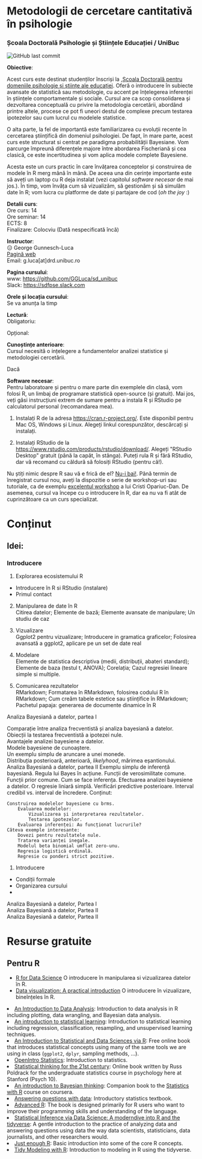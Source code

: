 # Metodologii de cercetare cantitativă în psihologie
### Școala Doctorală Psihologie și Științele Educației / UniBuc 

![GitHub last commit](https://img.shields.io/github/last-commit/GGLuca/sd_unibuc?label=last%20update%3A%20&style=flat-square)

__Obiective__:  

Acest curs este destinat studenților înscriși la ,[Școala Doctorală pentru domeniile psihologie și științe ale educației](http://doctorat.unibuc.ro/psihologie/prezentarea-scolii/). Oferă o introducere în subiecte avansate de statistică sau metodologie, cu accent pe înțelegerea inferenței în științele comportamentale și sociale.  Cursul are ca scop consolidarea și dezvoltarea conceptuală cu privire la metodologia cercetării, abordând printre altele, procese ce pot fi uneori destul de complexe precum testarea ipotezelor sau cum lucrul cu modelele statistice.  

O alta parte, la fel de importantă este familiarizarea cu evoluții recente în cercetarea științifică din domeniul psihologiei. De fapt, în mare parte, acest curs este structurat si centrat pe paradigma probabilității Bayesiane. Vom parcurge împreună diferențele majore între abordarea Fischeriană și cea clasică, ce este incertitudinea și vom aplica modele complete Bayesiene.  

Acesta este un curs practic în care învățarea conceptelor și construirea de modele în R merg mână în mână. De aceea una din cerințe importante este să aveți un laptop cu R deja instalat (vezi capitolul *software necesar* de mai jos.). În timp, vom învăța cum să vizualizăm, să gestionăm și să simulăm date în R; vom lucra cu platforme de date și partajare de cod (*oh the joy* :)

__Detalii curs__:  
Ore curs: 14  
Ore seminar: 14  
ECTS: 8  
Finalizare: Colocviu (Dată nespecificată încă)

__Instructor__:  
:expressionless: George Gunnesch-Luca  
[Pagină web](https://www.psychologie.rw.fau.de/team/wissenschaftliche-mitarbeiterinnen/george-luca/)  
Email: g.luca[at]drd.unibuc.ro  

__Pagina cursului__:    
www: https://github.com/GGLuca/sd_unibuc  
Slack: https://sdfpse.slack.com  

__Orele și locația cursului__:  
Se va anunța la timp  

__Lectură__:  
Obligatoriu: 

Opțional: 

__Cunoștințe anterioare__:  
Cursul necesită o ințelegere a fundamentelor analizei statistice și metodologiei cercetării. 

Dacă 

__Software necesar__:  
Pentru laboratoare și pentru o mare parte din exemplele din clasă, vom folosi R, un limbaj de programare statistică open-source (și gratuit). Mai jos, veți găsi instrucțiuni extrem de sumare pentru a instala R și RStudio pe calculatorul personal (recomandarea mea).  

1. Instalați R de la adresa https://cran.r-project.org/. Este disponibil pentru Mac OS, Windows și Linux. Alegeți linkul corespunzător, descărcați și instalați.  

2. Instalați RStudio de la https://www.rstudio.com/products/rstudio/download/. Alegeți "RStudio Desktop" gratuit (până la capăt, în stânga). Puteți rula R și fără RStudio, dar vă recomand cu căldură să folosiți RStudio (pentru că!).

Nu știți nimic despre R sau vă e frică de el? [Nu-i bai!](https://youtu.be/0DF4Cb-NeyM?t=1583). Până termin de înregistrat cursul nou, aveți la dispozitie o serie de workshop-uri sau tutoriale, ca de exemplu [excelentul workshop](https://www.youtube.com/playlist?list=PLzH57eq4okPYPdHc-eJV7FnAWw_iHHvNk) a lui Cristi Opariuc-Dan. De asemenea, cursul va începe cu o introducere în R, dar ea nu va fi atât de cuprinzătoare ca un curs specializat.

# Conținut

## Idei:

### Introducere

1.	Explorarea ecosistemului R
+ Introducere în R si RStudio (instalare)  
+ Primul contact

2.	Manipularea de date în R  
Citirea datelor; Elemente de bază; Elemente avansate de manipulare; Un studiu de caz 

3.	Vizualizare  
Ggplot2 pentru vizualizare; Introducere in gramatica graficelor; Folosirea avansată a ggplot2, aplicare pe un set de date real

4.	Modelare  
Elemente de statistica descriptiva (medii, distribuții, abateri standard); Elemente de baza (testul t, ANOVA); Corelația; Cazul regresiei lineare simple si multiple.

5.	Comunicarea rezultatelor  
RMarkdown; Formatarea în RMarkdown, folosirea codului R în RMarkdown; Cum creăm tabele estetice sau științifice în RMarkdown; Pachetul papaja: generarea de documente dinamice în R


Analiza Bayesiană a datelor, partea I

Comparație între analiza frecventistă și analiza bayesiană a datelor.  
Obiecții la testarea frecventistă a ipotezei nule.  
Avantajele analizei bayesiene a datelor.  
Modele bayesiene de cunoaștere.  
Un exemplu simplu de aruncare a unei monede.  
Distribuția posterioară, anterioară, *likelyhood*, mărimea eșantionului.  
Analiza Bayesiană a datelor, partea II
Exemplu simplu de inferență bayesiană.
Regula lui Bayes în acțiune.
Funcții de verosimilitate comune.
Funcții prior comune.
Cum se face inferența.
    Efectuarea analizei bayesiene a datelor.
        O regresie liniară simplă.
        Verificări predictive posterioare.
        Interval credibil vs. interval de încredere.
Conținut:

    Construirea modelelor bayesiene cu brms.
        Evaluarea modelelor:
            Vizualizarea și interpretarea rezultatelor.
            Testarea ipotezelor.
        Evaluarea inferenței: Au funcționat lucrurile?
    Câteva exemple interesante:
        Dovezi pentru rezultatele nule.
        Tratarea varianței inegale.
        Modelul beta binomial umflat zero-unu.
        Regresia logistică ordinală.
        Regresie cu ponderi strict pozitive.




1. Introducere  
  * Condiții formale
  * Organizarea cursului
  * 
Analiza Bayesiană a datelor, Partea I  
Analiza Bayesiană a datelor, Partea II  
Analiza Bayesiană a datelor, Partea II  

# Resurse gratuite

## Pentru R

+ [R for Data Science](https://r4ds.had.co.nz) O introducere în manipularea si vizualizarea datelor în R.   
+ [Data visualization: A practical introduction](http://socviz.co) O introducere în vizualizare, bineînțeles în R.  


<li><a href="https://michael-franke.github.io/intro-data-analysis/index.html">An Introduction to Data Analysis</a>: Introduction to data analysis in R including plotting, data wrangling, and Bayesian data analysis.</li>
<li><a href="https://statlearning.com/">An introduction to statistical learning</a>: Introduction to statistical learning including regression, classification, resampling, and unsupervised learning techniques.</li>
<li><a href="https://moderndive.com/">An Introduction to Statistical and Data Sciences via R</a>: Free online book that introduces statistical concepts using many of the same tools we are using in class (<code>ggplot2</code>, <code>dplyr</code>, sampling methods, &hellip;).</li>
<li><a href="https://www.openintro.org/book/stat/">OpenIntro Statistics</a>: Introduction to statistics.</li>
<li><a href="https://statsthinking21.org/">Statistical thinking for the 21st century</a>: Online book written by Russ Poldrack for the undergraduate statistics course in psychology here at Stanford (Psych 10).<br /></li>
<li><a href="https://statswithr.github.io/book/index.html">An introduction to Bayesian thinking</a>: Companion book to the <a href="https://www.coursera.org/specializations/statistics">Statistics with R</a> course on coursera.<br /></li>
<li><a href="https://crumplab.github.io/statistics/">Answering questions with data</a>: Introductory statistics textbook.</li>
<li><a href="http://adv-r.had.co.nz/">Advanced R</a>: The book is designed primarily for R users who want to improve their programming skills and understanding of the language.</li>
<li><a href="https://moderndive.com/index.html">Statistical Inference via Data Science: A moderndive into R and the tidyverse</a>: A gentle introduction to the practice of analyzing data and answering questions using data the way data scientists, statisticians, data journalists, and other researchers would.</li>
<li><a href="https://benwhalley.github.io/just-enough-r/">Just enough R</a>: Basic introduction into some of the core R concepts.</li>
<li><a href="https://www.tmwr.org/">Tidy Modeling with R</a>: Introduction to modeling in R using the tidyverse.</li>
</ul>

